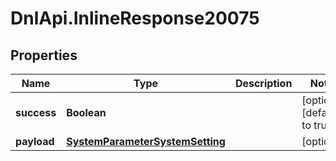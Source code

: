 # DnlApi.InlineResponse20075

## Properties
Name | Type | Description | Notes
------------ | ------------- | ------------- | -------------
**success** | **Boolean** |  | [optional] [default to true]
**payload** | [**SystemParameterSystemSetting**](SystemParameterSystemSetting.md) |  | [optional] 


